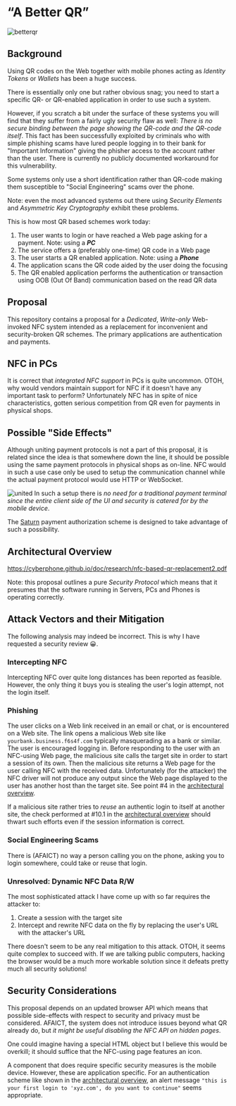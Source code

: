 # “A Better QR”
![betterqr](https://cloud.githubusercontent.com/assets/8044211/26782217/c320c982-49f2-11e7-90ac-348677374ba3.png)

## Background
Using QR codes on the Web together with mobile phones acting as _Identity Tokens_ or _Wallets_ has been a huge success.

There is essentially only one but rather obvious snag; you need to start a specific QR- or QR-enabled application in order to use such a system.

However, if you scratch a bit under the surface of these systems you will find that they suffer from a fairly ugly security flaw as well: _There is no secure binding between the page showing the QR-code and the QR-code itself_. This fact has been successfully exploited by criminals who with simple phishing scams have lured people logging in to their bank for "Important Information" giving the phisher access to the account rather than the user. There is currently no publicly documented workaround for this vulnerability.

Some systems only use a short identification rather than QR-code making them susceptible to "Social Engineering" scams over the phone.

Note: even the most advanced systems out there using _Security Elements_ and _Asymmetric Key Cryptography_ exhibit these problems.

This is how most QR based schemes work today:

1. The user wants to login or have reached a Web page asking for a payment.  Note: using a **_PC_**
2. The service offers a (preferably one-time) QR code in a Web page
3. The user starts a QR enabled application. Note: using a **_Phone_**
4. The application scans the QR code aided by the user doing the focusing
5. The QR enabled application performs the authentication or transaction using OOB (Out Of Band) communication based on the read QR data

## Proposal
This repository contains a proposal for a _Dedicated_, _Write-only_ Web-invoked NFC system intended as a replacement for inconvenient and security-broken QR schemes. The primary applications are authentication and payments.

## NFC in PCs
It is correct that _integrated NFC support_ in PCs is quite uncommon.  OTOH, why would vendors maintain support for NFC if it doesn't have any important task to perform?  Unfortunately NFC has in spite of nice characteristics, gotten serious competition from QR even for payments in physical shops.

## Possible "Side Effects"
Although uniting payment protocols is not a part of this proposal,
it is related since the idea is that somewhere down the line, it should be
possible using the same payment protocols in physical shops as on-line.
NFC would in such a use case only be used to setup the
communication channel while the actual payment protocol would use HTTP or WebSocket.

![united](https://user-images.githubusercontent.com/8044211/42658603-1bf6c870-8626-11e8-95b5-a6d7cc444f4c.png)
In such a setup there is _no need for a traditional payment terminal since the entire client side of the
UI and security is catered for by the mobile device_.

The [Saturn](https://github.com/cyberphone/saturn) payment authorization scheme is designed to take advantage of such a possibility.

## Architectural Overview
https://cyberphone.github.io/doc/research/nfc-based-qr-replacement2.pdf

Note: this proposal outlines a pure _Security Protocol_ which means that it presumes that the software running in Servers, PCs and Phones is operating correctly.

## Attack Vectors and their Mitigation
The following analysis may indeed be incorrect.  This is why I have requested a security review 😀.

### Intercepting NFC
Intercepting NFC over quite long distances has been reported as feasible.
However, the only thing it buys you is stealing the user's login attempt, not the login itself.

### Phishing
The user clicks on a Web link received in an email or chat, or is encountered on a Web site.
The link opens a malicious Web site like `yourbank.business.f6s4f.com` typically masquerading as a bank or similar.
The user is encouraged logging in.  Before responding to the user with an NFC-using Web page,
the malicious site calls the target site in order to start a session of its own.
Then the malicious site returns a Web page for the user calling NFC with the received data.
Unfortunately (for the attacker) the NFC driver will not produce any output since the Web page displayed to the
user has another host than the target site.  See point \#4 in the [architectural overview](#architectural-overview).

If a malicious site rather tries to _reuse_ an authentic login to itself at another site, the check performed at \#10.1
in the [architectural overview](#architectural-overview) should thwart such efforts even if the session information is correct.

### Social Engineering Scams
There is (AFAICT) no way a person calling you on the phone, asking you to login somewhere,
could take or reuse that login.

### Unresolved: Dynamic NFC Data R/W
The most sophisticated attack I have come up with so far requires the attacker to:
1. Create a session with the target site
2. Intercept and rewrite NFC data on the fly by replacing the user's URL with the attacker's URL

There doesn't seem to be any real mitigation to this attack.  OTOH, it seems quite
complex to succeed with. If we are talking public computers, hacking the browser would
be a much more workable solution since it defeats pretty much all security solutions!

## Security Considerations
This proposal depends on an updated browser API which means that possible
side-effects with respect to security and privacy must be considered.
AFAICT, the system does not introduce issues beyond what QR already do,
but _it might be useful disabling the NFC API on hidden pages_.

One could imagine having a special HTML object but I believe this would
be overkill; it should suffice that the NFC-using page features an
icon.

A component that does require specific security measures is the mobile device.
However, these are application specific.  For an authentication scheme like
shown in the [architectural overview](#architectural-overview), an alert message `"this is your first login to 'xyz.com', do you want to continue"`
seems appropriate.
